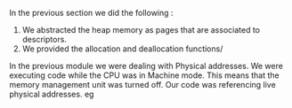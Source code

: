 In the previous section we did the following :
1. We abstracted the heap memory as pages that are associated to descriptors.
2. We provided the allocation and deallocation functions/

In the previous module we were dealing with Physical addresses. We were executing code while the CPU was in Machine mode. This means that the memory management unit was turned off. Our code was referencing live physical addresses. eg  